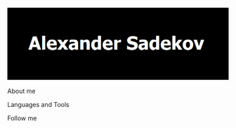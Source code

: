![Header](https://github.com/AlexS-QA/AlexS-QA/blob/main/assets/header.png)

About me

Languages and Tools

Follow me
